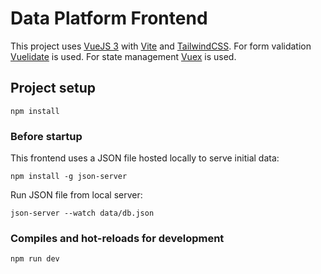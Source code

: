 # Data Platform Frontend

This project uses [VueJS 3](https://vuejs.org/) with [Vite](https://vitejs.dev/) and [TailwindCSS](https://tailwindcss.com/).
For form validation [Vuelidate](https://vuelidate-next.netlify.app/) is used.
For state management [Vuex](https://vuex.vuejs.org/) is used.

## Project setup

    npm install

### Before startup
This frontend uses a JSON file hosted locally to serve initial data:

    npm install -g json-server

Run JSON file from local server:

    json-server --watch data/db.json


### Compiles and hot-reloads for development

    npm run dev
